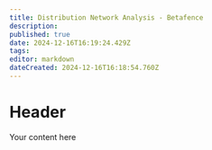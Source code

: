 ```yaml
---
title: Distribution Network Analysis - Betafence
description: 
published: true
date: 2024-12-16T16:19:24.429Z
tags: 
editor: markdown
dateCreated: 2024-12-16T16:18:54.760Z
---
```


# Header
Your content here